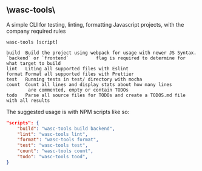 ## \wasc-tools\
A simple CLI for testing, linting, formatting Javascript projects, with the company required rules
```
wasc-tools [script]

build  Build the project using webpack for usage with newer JS Syntax. `backend` or `frontend`          flag is required to determine for what target to build
lint   Liting all supported files with Eslint
format Format all supported files with Prettier
test   Running tests in test/ directory with mocha
count  Count all lines and display stats about how many lines
        are commented, empty or contain TODOs
todo   Parse all source files for TODOs and create a TODOS.md file with all results
```
The suggested usage is with NPM scripts like so:
```json
"scripts": {
    "build": "wasc-tools build backend",
    "lint": "wasc-tools lint",
    "format": "wasc-tools format",
    "test": "wasc-tools test",
    "count": "wasc-tools count",
    "todo": "wasc-tools tood",
}
```